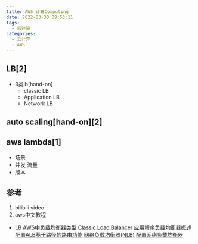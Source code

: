 ```yaml
---
title: AWS 计算Computing
date: 2022-03-30 09:53:11
tags:
  - 云计算
categories:
  - 云计算  
  - AWS
---
```


<p></p>
<!-- more -->

## LB[2]
+ 3类lb[hand-on]
  - classic LB
  - Application LB
  - Network LB

## auto scaling[hand-on][2]

## aws lambda[1]
+ 场景
+ 并发 流量
+ 版本

## 参考
1. bilibili video
2. aws中文教程

+ LB
[AWS中负载均衡器类型](https://zhuanlan.zhihu.com/p/152022399)
[Classic Load Balancer](https://zhuanlan.zhihu.com/p/157289913)
[应用程序负载均衡器概述](https://zhuanlan.zhihu.com/p/159446935) 
[配置ALB基于路径的路由功能](https://zhuanlan.zhihu.com/p/161848151)
[网络负载均衡器(NLB)](https://zhuanlan.zhihu.com/p/166345804)
[配置网络负载均衡器](https://zhuanlan.zhihu.com/p/179949353)



